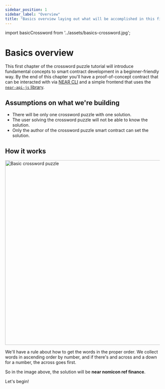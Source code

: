 ```yaml
---
sidebar_position: 1
sidebar_label: "Overview"
title: "Basics overview laying out what will be accomplished in this first section."
---
```


import basicCrossword from '../assets/basics-crossword.jpg';

# Basics overview

This first chapter of the crossword puzzle tutorial will introduce fundamental concepts to smart contract development in a beginner-friendly way. By the end of this chapter you'll have a proof-of-concept contract that can be interacted with via [NEAR CLI](https://docs.near.org/docs/tools/near-cli) and a simple frontend that uses the [`near-api-js` library](https://www.npmjs.com/package/near-api-js).

## Assumptions on what we're building

- There will be only one crossword puzzle with one solution.
- The user solving the crossword puzzle will not be able to know the solution.
- Only the author of the crossword puzzle smart contract can set the solution.

## How it works

<img src={basicCrossword} alt="Basic crossword puzzle" width="600" />

We'll have a rule about how to get the words in the proper order. We collect words in ascending order by number, and if there's and across and a down for a number, the across goes first.

So in the image above, the solution will be **near nomicon ref finance**. 

Let's begin!